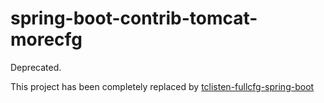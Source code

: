 # spring-boot-contrib-tomcat-morecfg
Deprecated.

This project has been completely replaced by [tclisten-fullcfg-spring-boot](https://github.com/ja391045/tclisten-fullcfg-spring-boot)
